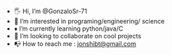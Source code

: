 - 🖐 Hi, I’m @GonzaloSr-71
- 🥼 I’m interested in programing/engineering/
science 
- ♦️ I’m currently learning python/java/C
- 🔷️ I’m looking to collaborate on cool projects
- 📭 How to reach me : jonshibt@gmail.com 

<!---
GonzaloSr-71/GonzaloSr-71 is a ✨ special ✨ repository because its `README.md` (this file) appears on your GitHub profile.
You can click the Preview link to take a look at your changes.
--->

